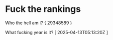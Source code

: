 # Fuck the rankings

Who the hell am I?
{ 29348589 }

What fucking year is it?
[ 2025-04-13T05:13:20Z ]

